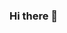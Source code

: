 ### Hi there 👋

<!--
**BellaBoateng/BellaBoateng** is a ✨ _special_ ✨ repository because its `README.md` (this file) appears on your GitHub profile.

Here are some ideas to get you started:

- 🔭 I’m currently working on ...
- 🌱 I’m currently learning ...
- 👯 I’m looking to collaborate on ...
- 🤔 I’m looking for help with ...
- 💬 Ask me about ...
- 📫 How to reach me: Email: Boateng.is@northeastern.edu
- 😄 Pronouns: She/Her/Hers
- ⚡ Fun fact: I have a YouTube channel(BellaBoateng) - Subscribe!
-->
